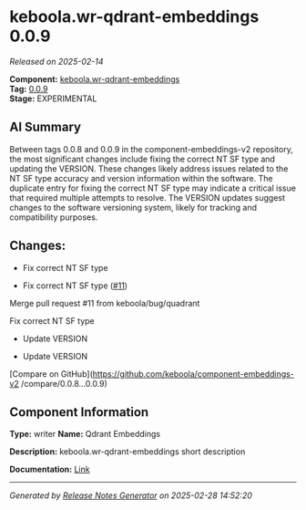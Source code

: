 #  keboola.wr-qdrant-embeddings 0.0.9

_Released on 2025-02-14_

**Component:** [keboola.wr-qdrant-embeddings](https://github.com/keboola/component-embeddings-v2)  
**Tag:** [0.0.9](https://github.com/keboola/component-embeddings-v2/releases/tag/0.0.9)  
**Stage:** EXPERIMENTAL


## AI Summary
Between tags 0.0.8 and 0.0.9 in the component-embeddings-v2 repository, the most significant changes include fixing the correct NT SF type and updating the VERSION. These changes likely address issues related to the NT SF type accuracy and version information within the software. The duplicate entry for fixing the correct NT SF type may indicate a critical issue that required multiple attempts to resolve. The VERSION updates suggest changes to the software versioning system, likely for tracking and compatibility purposes.



## Changes:


- Fix correct NT SF type 




- Fix correct NT SF type ([#11](https://github.com/keboola/component-embeddings-v2/pull/11))

Merge pull request #11 from keboola/bug/quadrant

Fix correct NT SF type




- Update VERSION 




- Update VERSION 




[Compare on GitHub](https://github.com/keboola/component-embeddings-v2
/compare/0.0.8...0.0.9)



## Component Information
**Type:** writer
**Name:** Qdrant Embeddings

**Description:** keboola.wr-qdrant-embeddings short description


**Documentation:** [Link](https://github.com/keboola/component-embeddings-v2/blob/master/README.md)



---
_Generated by [Release Notes Generator](https://github.com/keboola/release-notes-generator)
on 2025-02-28 14:52:20_